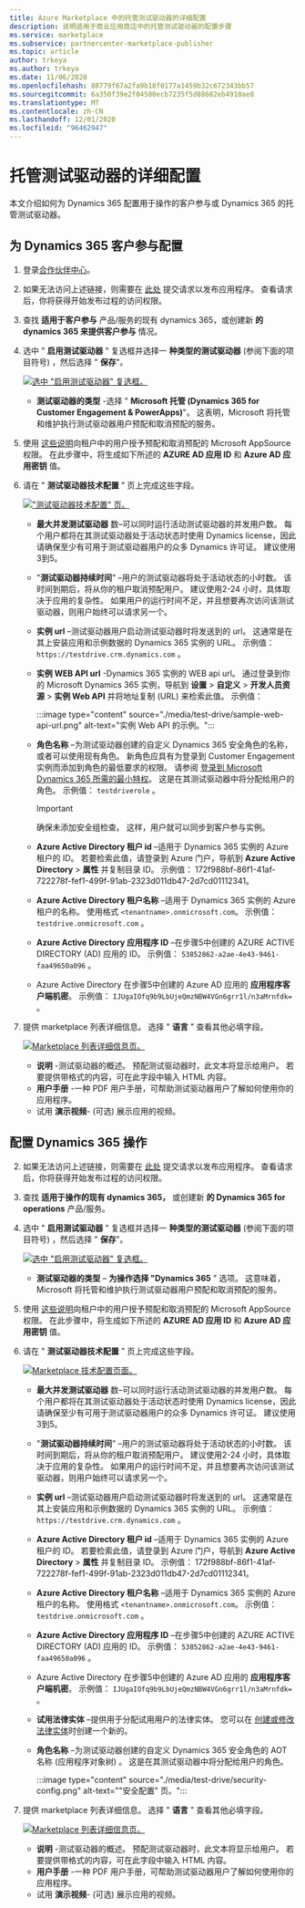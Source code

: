 ```yaml
---
title: Azure Marketplace 中的托管测试驱动器的详细配置
description: 说明适用于商业应用商店中的托管测试驱动器的配置步骤
ms.service: marketplace
ms.subservice: partnercenter-marketplace-publisher
ms.topic: article
author: trkeya
ms.author: trkeya
ms.date: 11/06/2020
ms.openlocfilehash: 88779f67a2fa9b18f0177a1459b32c672343bb57
ms.sourcegitcommit: 6a350f39e2f04500ecb7235f5d88682eb4910ae8
ms.translationtype: MT
ms.contentlocale: zh-CN
ms.lasthandoff: 12/01/2020
ms.locfileid: "96462947"
---
```

# <a name="detailed-configuration-for-hosted-test-drives"></a>托管测试驱动器的详细配置

本文介绍如何为 Dynamics 365 配置用于操作的客户参与或 Dynamics 365 的托管测试驱动器。

## <a name="configure-for-dynamics-365-customer-engagement"></a>为 Dynamics 365 客户参与配置

1. 登录[合作伙伴中心](https://partner.microsoft.com/)。
2. 如果无法访问上述链接，则需要在 [此处](https://appsource.microsoft.com/partners/list-an-app) 提交请求以发布应用程序。 查看请求后，你将获得开始发布过程的访问权限。
3. 查找 **适用于客户参与** 产品/服务的现有 dynamics 365，或创建新 **的 dynamics 365 来提供客户参与** 情况。
4. 选中 " **启用测试驱动器** " 复选框并选择一 **种类型的测试驱动器** (参阅下面的项目符号) ，然后选择 " **保存**"。

    [![选中 "启用测试驱动器" 复选框。](media/test-drive/enable-test-drive-check-box.png)](media/test-drive/enable-test-drive-check-box.png#lightbox)

    - **测试驱动器的类型** -选择 " **Microsoft 托管 (Dynamics 365 for Customer Engagement & PowerApps)**"。 这表明，Microsoft 将托管和维护执行测试驱动器用户预配和取消预配的服务。

5. 使用 [这些说明](./test-drive-azure-subscription-setup.md)向租户中的用户授予预配和取消预配的 Microsoft AppSource 权限。 在此步骤中，将生成如下所述的 **AZURE AD 应用 ID** 和 **Azure AD 应用密钥** 值。
6. 请在 " **测试驱动器技术配置** " 页上完成这些字段。

    [!["测试驱动器技术配置" 页。](media/test-drive/technical-config-details.png)](media/test-drive/technical-config-details.png#lightbox)

    - **最大并发测试驱动器** 数–可以同时运行活动测试驱动器的并发用户数。 每个用户都将在其测试驱动器处于活动状态时使用 Dynamics license，因此请确保至少有可用于测试驱动器用户的众多 Dynamics 许可证。 建议使用3到5。
    - "**测试驱动器持续时间**" –用户的测试驱动器将处于活动状态的小时数。 该时间到期后，将从你的租户取消预配用户。 建议使用2-24 小时，具体取决于应用的复杂性。 如果用户的运行时间不足，并且想要再次访问该测试驱动器，则用户始终可以请求另一个。
    - **实例 url** –测试驱动器用户启动测试驱动器时将发送到的 url。 这通常是在其上安装应用和示例数据的 Dynamics 365 实例的 URL。 示例值： `https://testdrive.crm.dynamics.com` 。
    - **实例 WEB API url** -Dynamics 365 实例的 WEB api url。 通过登录到你的 Microsoft Dynamics 365 实例，导航到 **设置**  >  **自定义**  >  **开发人员资源**  >  **实例 Web API** 并将地址复制 (URL) 来检索此值。 示例值：

        :::image type="content" source="./media/test-drive/sample-web-api-url.png" alt-text="实例 Web API 的示例。":::

    - **角色名称** –为测试驱动器创建的自定义 Dynamics 365 安全角色的名称，或者可以使用现有角色。 新角色应具有为登录到 Customer Engagement 实例而添加到角色的最低要求的权限。 请参阅 [登录到 Microsoft Dynamics 365 所需的最小特权](https://community.dynamics.com/crm/b/crminogic/archive/2016/11/24/minimum-privileges-required-to-login-microsoft-dynamics-365)。 这是在其测试驱动器中将分配给用户的角色。 示例值： `testdriverole` 。
    
        > [!IMPORTANT]
        > 确保未添加安全组检查。 这样，用户就可以同步到客户参与实例。

    - **Azure Active Directory 租户 id** –适用于 Dynamics 365 实例的 Azure 租户的 ID。 若要检索此值，请登录到 Azure 门户，导航到 **Azure Active Directory**  >  **属性** 并复制目录 ID。 示例值： 172f988bf-86f1-41af-722278f-fef1-499f-91ab-2323d011db47-2d7cd01112341。
    - **Azure Active Directory 租户名称** –适用于 Dynamics 365 实例的 Azure 租户的名称。 使用格式 `<tenantname>.onmicrosoft.com`。 示例值： `testdrive.onmicrosoft.com` 。
    - **Azure Active Directory 应用程序 ID** –在步骤5中创建的 AZURE ACTIVE DIRECTORY (AD) 应用的 ID。 示例值： `53852862-a2ae-4e43-9461-faa49650a096` 。
    - Azure Active Directory 在步骤5中创建的 Azure AD 应用的 **应用程序客户端机密**。 示例值： `IJUgaIOfq9b9LbUjeQmzNBW4VGn6grr1l/n3aMrnfdk=` 。

7. 提供 marketplace 列表详细信息。 选择 " **语言** " 查看其他必填字段。

    [![Marketplace 列表详细信息页。](media/test-drive/marketplace-listing-details.png)](media/test-drive/marketplace-listing-details.png#lightbox)

    - **说明** -测试驱动器的概述。 预配测试驱动器时，此文本将显示给用户。 若要提供带格式的内容，可在此字段中输入 HTML 内容。
    - **用户手册** -一种 PDF 用户手册，可帮助测试驱动器用户了解如何使用你的应用程序。
    - 试用 **演示视频**- (可选) 展示应用的视频。

## <a name="configure-for-dynamics-365-operations"></a>配置 Dynamics 365 操作

2. 如果无法访问上述链接，则需要在 [此处](https://appsource.microsoft.com/partners/list-an-app) 提交请求以发布应用程序。 查看请求后，你将获得开始发布过程的访问权限。
3. 查找 **适用于操作的现有 dynamics 365，** 或创建新 **的 Dynamics 365 for operations** 产品/服务。
4. 选中 " **启用测试驱动器** " 复选框并选择一 **种类型的测试驱动器** (参阅下面的项目符号) ，然后选择 " **保存**"。

    [![选中 "启用测试驱动器" 复选框。](media/test-drive/enable-test-drive-check-box-operations.png)](media/test-drive/enable-test-drive-check-box-operations.png#lightbox)

    - **测试驱动器的类型** – **为操作选择 "Dynamics 365** " 选项。 这意味着，Microsoft 将托管和维护执行测试驱动器用户预配和取消预配的服务。

5. 使用 [这些说明](https://github.com/Microsoft/AppSource/blob/master/Microsoft%20Hosted%20Test%20Drive/Setup-your-Azure-subscription-for-Dynamics365-Microsoft-Hosted-Test-Drives.md)向租户中的用户授予预配和取消预配的 Microsoft AppSource 权限。 在此步骤中，将生成如下所述的 **AZURE AD 应用 ID** 和 **Azure AD 应用密钥** 值。
6. 请在 " **测试驱动器技术配置** " 页上完成这些字段。

    [![Marketplace 技术配置页面。](media/test-drive/technical-config-details.png)](media/test-drive/technical-config-details.png#lightbox)

    - **最大并发测试驱动器** 数–可以同时运行活动测试驱动器的并发用户数。 每个用户都将在其测试驱动器处于活动状态时使用 Dynamics license，因此请确保至少有可用于测试驱动器用户的众多 Dynamics 许可证。 建议使用3到5。
    - "**测试驱动器持续时间**" –用户的测试驱动器将处于活动状态的小时数。 该时间到期后，将从你的租户取消预配用户。 建议使用2-24 小时，具体取决于应用的复杂性。 如果用户的运行时间不足，并且想要再次访问该测试驱动器，则用户始终可以请求另一个。
    - **实例 url** –测试驱动器用户启动测试驱动器时将发送到的 url。 这通常是在其上安装应用和示例数据的 Dynamics 365 实例的 URL。 示例值： `https://testdrive.crm.dynamics.com` 。
    - **Azure Active Directory 租户 id** –适用于 Dynamics 365 实例的 Azure 租户的 ID。 若要检索此值，请登录到 Azure 门户，导航到 **Azure Active Directory**  >  **属性** 并复制目录 ID。 示例值： 172f988bf-86f1-41af-722278f-fef1-499f-91ab-2323d011db47-2d7cd01112341。
    - **Azure Active Directory 租户名称** –适用于 Dynamics 365 实例的 Azure 租户的名称。 使用格式 `<tenantname>.onmicrosoft.com`。 示例值： `testdrive.onmicrosoft.com` 。
    - **Azure Active Directory 应用程序 ID** –在步骤5中创建的 AZURE ACTIVE DIRECTORY (AD) 应用的 ID。 示例值： `53852862-a2ae-4e43-9461-faa49650a096` 。
    - Azure Active Directory 在步骤5中创建的 Azure AD 应用的 **应用程序客户端机密**。 示例值： `IJUgaIOfq9b9LbUjeQmzNBW4VGn6grr1l/n3aMrnfdk=` 。
    - **试用法律实体** –提供用于分配试用用户的法律实体。 您可以在 [创建或修改法律实体](/dynamicsax-2012/appuser-itpro/create-or-modify-a-legal-entity)时创建一个新的。
    - **角色名称** –为测试驱动器创建的自定义 Dynamics 365 安全角色的 AOT 名称 (应用程序对象树) 。 这是在其测试驱动器中将分配给用户的角色。

        :::image type="content" source="./media/test-drive/security-config.png" alt-text="&quot;安全配置&quot; 页。":::

7. 提供 marketplace 列表详细信息。 选择 " **语言** " 查看其他必填字段。

    [![Marketplace 列表详细信息页。](media/test-drive/marketplace-listing-details.png)](media/test-drive/marketplace-listing-details.png#lightbox)

    - **说明** -测试驱动器的概述。 预配测试驱动器时，此文本将显示给用户。 若要提供带格式的内容，可在此字段中输入 HTML 内容。
    - **用户手册** -一种 PDF 用户手册，可帮助测试驱动器用户了解如何使用你的应用程序。
    - 试用 **演示视频**- (可选) 展示应用的视频。

<!--
## Next steps

- [Set up your Azure subscription](test-drive-azure-subscription-setup.md) -->